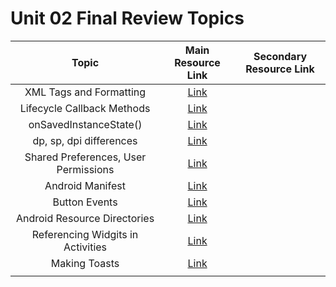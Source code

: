# Unit 02 Final Review Topics

|Topic|Main Resource Link|Secondary Resource Link|
|:---------:|:----------:|:---------------------:|
|XML Tags and Formatting|[Link](https://www.w3schools.com/xml/xml_syntax.asp)||
|Lifecycle Callback Methods|[Link](https://developer.android.com/guide/components/activities/activity-lifecycle.html)||
|onSavedInstanceState\(\)|[Link](https://developer.android.com/guide/components/activities/activity-lifecycle.html)||
|dp, sp, dpi differences|[Link](https://developer.android.com/guide/topics/resources/more-resources.html#Dimension)||
|Shared Preferences, User Permissions|[Link](https://developer.android.com/guide/topics/data/data-storage.html#pref)||
|Android Manifest|[Link](https://developer.android.com/guide/topics/manifest/manifest-intro.html)||
|Button Events|[Link](https://developer.android.com/guide/topics/ui/controls/button.html)||
|Android Resource Directories|[Link](https://developer.android.com/guide/topics/resources/providing-resources.html)||
|Referencing Widgits in Activities|[Link](https://github.com/C4Q/AC-Android/tree/master/lessons/android-views)||
|Making Toasts|[Link](https://github.com/C4Q/AC-Android/tree/master/lessons/android-views)||
||||
